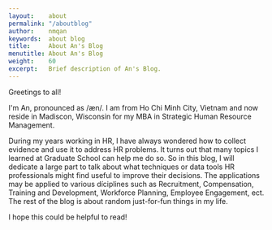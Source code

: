```yaml
---
layout:    about
permalink: "/aboutblog"
author:    nmqan
keywords:  about blog
title:     About An's Blog
menutitle: About An's Blog
weight:    60
excerpt:   Brief description of An's Blog.
--- 
```


Greetings to all!

I'm An, pronounced as /æn/. I am from Ho Chi Minh City, Vietnam and now reside in Madiscon, Wisconsin for my MBA in Strategic Human Resource Management.

During my years working in HR, I have always wondered how to collect evidence and use it to address HR problems. It turns out that many topics I learned at Graduate School can help me do so. So in this blog, I will dedicate a large part to talk about what techniques or data tools HR professionals might find useful to improve their decisions. The applications may be applied to various díciplines such as Recruitment, Compensation, Training and Development, Workforce Planning, Employee Engagement, ect. The rest of the blog is about random just-for-fun things in my life.

I hope this could be helpful to read!

